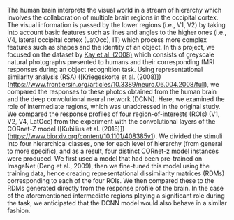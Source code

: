 The human brain interprets the visual world in a stream of hierarchy which involves the collaboration of multiple brain regions in the occipital cortex. The visual information is passed by the lower regions (i.e., V1, V2) by taking into account basic features such as lines and angles to the higher ones (i.e., V4, lateral occipital cortex (LatOcc), IT) which process more complex features such as shapes and the identity of an object. In this project, we focused on the dataset by [Kay et al. (2008)](https://www.nature.com/articles/nature06713) which consists of greyscale natural photographs presented to humans and their corresponding fMRI responses during an object recognition task. Using representational similarity analysis (RSA) ([Kriegeskorte et al. (2008)])(https://www.frontiersin.org/articles/10.3389/neuro.06.004.2008/full), we compared the responses to these photos obtained from the human brain and the deep convolutional neural network (DCNN). Here, we examined the role of intermediate regions, which was unaddressed in the original study. We compared the response profiles of four region-of-interests (ROIs) (V1, V2, V4, LatOcc) from the experiment with the convolutional layers of the CORnet-Z model ([Kubilius et al. (2018)])(https://www.biorxiv.org/content/10.1101/408385v1). We divided the stimuli into four hierarchical classes, one for each level of hierarchy (from general to more specific), and as a result, four distinct CORnet-z model instances were produced. We first used a model that had been pre-trained on ImageNet (Deng et al., 2009), then we fine-tuned this model using the training data, hence creating representational dissimilarity matrices (RDMs) corresponding to each of the four ROIs. We then compared these to the RDMs generated directly from the response profile of the brain. In the case of the aforementioned intermediate regions playing a significant role during the task, we anticipated that the DCNN model would also behave in a similar fashion.
